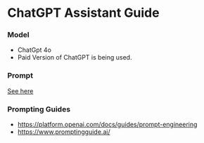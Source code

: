 # ChatGPT Assistant Guide

### Model 
- ChatGpt 4o
- Paid Version of ChatGPT is being used.

### Prompt
[See here](./prompt.md)

### Prompting Guides
- https://platform.openai.com/docs/guides/prompt-engineering
- https://www.promptingguide.ai/
